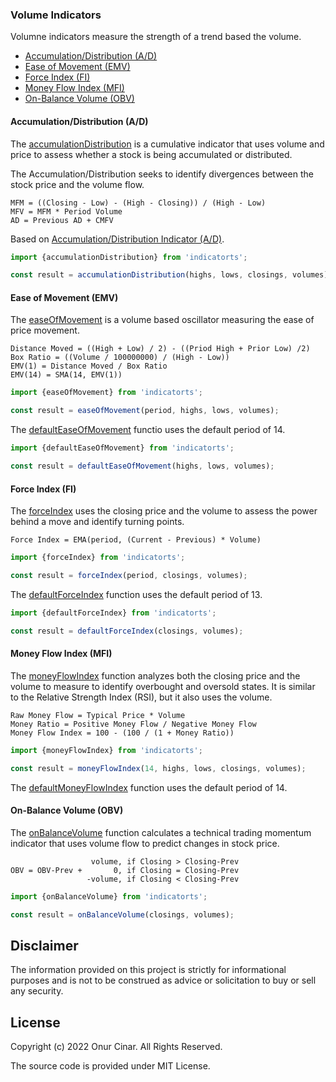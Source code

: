 ### Volume Indicators

Volumne indicators measure the strength of a trend based the volume.

- [Accumulation/Distribution (A/D)](#accumulationdistribution-ad)
- [Ease of Movement (EMV)](#ease-of-movement-emv)
- [Force Index (FI)](#force-index-fi)
- [Money Flow Index (MFI)](#money-flow-index-mfi)
- [On-Balance Volume (OBV)](#on-balance-volume-obv)

#### Accumulation/Distribution (A/D)

The [accumulationDistribution](./accumulationDistribution.ts) is a cumulative indicator that uses volume and price to assess whether a stock is being accumulated or distributed.

The Accumulation/Distribution seeks to identify divergences between the stock price and the volume flow.

```
MFM = ((Closing - Low) - (High - Closing)) / (High - Low)
MFV = MFM * Period Volume
AD = Previous AD + CMFV
```

Based on [Accumulation/Distribution Indicator (A/D)](https://www.investopedia.com/terms/a/accumulationdistribution.asp).

```TypeScript
import {accumulationDistribution} from 'indicatorts';

const result = accumulationDistribution(highs, lows, closings, volumes);
```

#### Ease of Movement (EMV)

The [easeOfMovement](./easeOfMovement.ts) is a volume based oscillator measuring the ease of price movement.

```
Distance Moved = ((High + Low) / 2) - ((Priod High + Prior Low) /2)
Box Ratio = ((Volume / 100000000) / (High - Low))
EMV(1) = Distance Moved / Box Ratio
EMV(14) = SMA(14, EMV(1))
```

```TypeScript
import {easeOfMovement} from 'indicatorts';

const result = easeOfMovement(period, highs, lows, volumes);
```

The [defaultEaseOfMovement](./easeOfMovement.ts) functio uses the default period of 14.

```TypeScript
import {defaultEaseOfMovement} from 'indicatorts';

const result = defaultEaseOfMovement(highs, lows, volumes);
```

#### Force Index (FI)

The [forceIndex](./forceIndex.ts) uses the closing price and the volume to assess the power behind a move and identify turning points.

```
Force Index = EMA(period, (Current - Previous) * Volume)
```

```TypeScript
import {forceIndex} from 'indicatorts';

const result = forceIndex(period, closings, volumes);
```

The [defaultForceIndex](./forceIndex.ts) function uses the default period of 13.

```TypeScript
import {defaultForceIndex} from 'indicatorts';

const result = defaultForceIndex(closings, volumes);
```

#### Money Flow Index (MFI)

The [moneyFlowIndex](./moneyFlowIndex.ts) function analyzes both the closing price and the volume to measure to identify overbought and oversold states. It is similar to the Relative Strength Index (RSI), but it also uses the volume.

```
Raw Money Flow = Typical Price * Volume
Money Ratio = Positive Money Flow / Negative Money Flow
Money Flow Index = 100 - (100 / (1 + Money Ratio))
```

```TypeScript
import {moneyFlowIndex} from 'indicatorts';

const result = moneyFlowIndex(14, highs, lows, closings, volumes);
```

The [defaultMoneyFlowIndex](./moneyFlowIndex.ts) function uses the default period of 14.

#### On-Balance Volume (OBV)

The [onBalanceVolume](./onBalanceVolume.ts) function calculates a technical trading momentum indicator that uses volume flow to predict changes in stock price.

```
                  volume, if Closing > Closing-Prev
OBV = OBV-Prev +       0, if Closing = Closing-Prev
                 -volume, if Closing < Closing-Prev
```

```TypeScript
import {onBalanceVolume} from 'indicatorts';

const result = onBalanceVolume(closings, volumes);
```

## Disclaimer

The information provided on this project is strictly for informational purposes and is not to be construed as advice or solicitation to buy or sell any security.

## License

Copyright (c) 2022 Onur Cinar. All Rights Reserved.

The source code is provided under MIT License.
